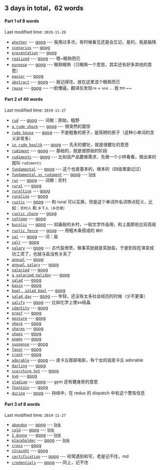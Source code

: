 ## **3** days in total，**62** words

#### Part **1** of **8** words
Last modified time: `2019-11-28`
+ [`whether`](http://translate.google.cn/translate_tts?ie=UTF-8&q=whether&tl=en&total=1&idx=0&textlen=7&tk=529771.925983&client=webapp&prev=output) --- [goog](https://translate.google.cn/#view=home&op=translate&sl=en&tl=zh-CN&text=whether) --- 我用过多次，有时候看见还是会忘记，是的，我是脑残
+ [`scenarios`](http://translate.google.cn/translate_tts?ie=UTF-8&q=scenarios&tl=en&total=1&idx=0&textlen=9&tk=524160.117748&client=webapp&prev=output) --- [goog](https://translate.google.cn/#view=home&op=translate&sl=en&tl=zh-CN&text=scenarios)
+ [`presentation`](http://translate.google.cn/translate_tts?ie=UTF-8&q=presentation&tl=en&total=1&idx=0&textlen=12&tk=396427.14591&client=webapp&prev=output) --- [goog](https://translate.google.cn/#view=home&op=translate&sl=en&tl=zh-CN&text=presentation)
+ [`realized`](http://translate.google.cn/translate_tts?ie=UTF-8&q=realized&tl=en&total=1&idx=0&textlen=8&tk=409059.2455&client=webapp&prev=output) --- [goog](https://translate.google.cn/#view=home&op=translate&sl=en&tl=zh-CN&text=realized) --- 嗯~眼熟而已
+ [`purpose`](http://translate.google.cn/translate_tts?ie=UTF-8&q=purpose&tl=en&total=1&idx=0&textlen=7&tk=864751.722331&client=webapp&prev=output) --- [goog](https://translate.google.cn/#view=home&op=translate&sl=en&tl=zh-CN&text=purpose) --- 眼熟眼熟（只眼熟一个意思，其实还有好多其他的意思）
+ [`easier`](http://translate.google.cn/translate_tts?ie=UTF-8&q=easier&tl=en&total=1&idx=0&textlen=6&tk=183452.325864&client=webapp&prev=output) --- [goog](https://translate.google.cn/#view=home&op=translate&sl=en&tl=zh-CN&text=easier)
+ [`abstract`](http://translate.google.cn/translate_tts?ie=UTF-8&q=abstract&tl=en&total=1&idx=0&textlen=8&tk=168115.304327&client=webapp&prev=output) --- [goog](https://translate.google.cn/#view=home&op=translate&sl=en&tl=zh-CN&text=abstract) --- 我记得住，放在这里混个眼熟而已
+ [`reuse`](http://translate.google.cn/translate_tts?ie=UTF-8&q=reuse&tl=en&total=1&idx=0&textlen=5&tk=950982.571058&client=webapp&prev=output) --- [goog](https://translate.google.cn/#view=home&op=translate&sl=en&tl=zh-CN&text=reuse) --- 一脸懵逼，翻译后发现`re` + `use` ... 我 tm ~~


#### Part **2** of **46** words
Last modified time: `2019-11-27`
+ [`rud`](http://translate.google.cn/translate_tts?ie=UTF-8&q=rud&tl=en&total=1&idx=0&textlen=3&tk=361225.243581&client=webapp&prev=output) --- [goog](https://translate.google.cn/#view=home&op=translate&sl=en&tl=zh-CN&text=rud) --- 词根：原始，粗野
+ [`a rude shock`](http://translate.google.cn/translate_tts?ie=UTF-8&q=a%20rude%20shock&tl=en&total=1&idx=0&textlen=12&tk=989249.601141&client=webapp&prev=output) --- [goog](https://translate.google.cn/#view=home&op=translate&sl=en&tl=zh-CN&text=a%20rude%20shock) --- 很突然的震惊
+ [`rude house`](http://translate.google.cn/translate_tts?ie=UTF-8&q=rude%20house&tl=en&total=1&idx=0&textlen=10&tk=635234.1017110&client=webapp&prev=output) --- [goog](https://translate.google.cn/#view=home&op=translate&sl=en&tl=zh-CN&text=rude%20house) --- 不是粗鲁的房子，是简陋的房子（这种小单词的含义非常多）
+ [`in rude health`](http://translate.google.cn/translate_tts?ie=UTF-8&q=in%20rude%20health&tl=en&total=1&idx=0&textlen=14&tk=120794.517038&client=webapp&prev=output) --- [goog](https://translate.google.cn/#view=home&op=translate&sl=en&tl=zh-CN&text=in%20rude%20health) --- 先天的健壮，就是很健壮的意思
+ [`rudiment`](http://translate.google.cn/translate_tts?ie=UTF-8&q=rudiment&tl=en&total=1&idx=0&textlen=8&tk=137072.271108&client=webapp&prev=output) --- [goog](https://translate.google.cn/#view=home&op=translate&sl=en&tl=zh-CN&text=rudiment) --- 基础的，就是很原始的阶段
+ [`rudiments`](http://translate.google.cn/translate_tts?ie=UTF-8&q=rudiments&tl=en&total=1&idx=0&textlen=9&tk=984071.602227&client=webapp&prev=output) --- [goog](https://translate.google.cn/#view=home&op=translate&sl=en&tl=zh-CN&text=rudiments) --- 比如说产品要做需求，先做一个小样看看，做出来的就叫 `rudiments`
+ [`fundamental`](http://translate.google.cn/translate_tts?ie=UTF-8&q=fundamental&tl=en&total=1&idx=0&textlen=11&tk=679547.813583&client=webapp&prev=output) --- [goog](https://translate.google.cn/#view=home&op=translate&sl=en&tl=zh-CN&text=fundamental) --- 这个也是基本的，根本的（四级里面记过）
+ [`fundamental vs rudiment`](http://translate.google.cn/translate_tts?ie=UTF-8&q=fundamental%20vs%20rudiment&tl=en&total=1&idx=0&textlen=23&tk=475031.68579&client=webapp&prev=output) --- [goog](https://translate.google.cn/#view=home&op=translate&sl=en&tl=zh-CN&text=fundamental%20vs%20rudiment) --- [link](https://ell.stackexchange.com/questions/163503/do-rudiment-fundamental-and-foundation-have-any-shades-of-meaning-when-t)
+ [`rur`](http://translate.google.cn/translate_tts?ie=UTF-8&q=rur&tl=en&total=1&idx=0&textlen=3&tk=693127.829427&client=webapp&prev=output) --- [goog](https://translate.google.cn/#view=home&op=translate&sl=en&tl=zh-CN&text=rur) --- 词根：农村
+ [`rural`](http://translate.google.cn/translate_tts?ie=UTF-8&q=rural&tl=en&total=1&idx=0&textlen=5&tk=554767.934779&client=webapp&prev=output) --- [goog](https://translate.google.cn/#view=home&op=translate&sl=en&tl=zh-CN&text=rural)
+ [`ruraltive`](http://translate.google.cn/translate_tts?ie=UTF-8&q=ruraltive&tl=en&total=1&idx=0&textlen=9&tk=296601.176877&client=webapp&prev=output) --- [goog](https://translate.google.cn/#view=home&op=translate&sl=en&tl=zh-CN&text=ruraltive)
+ [`ruralize`](http://translate.google.cn/translate_tts?ie=UTF-8&q=ruralize&tl=en&total=1&idx=0&textlen=8&tk=770915.915223&client=webapp&prev=output) --- [goog](https://translate.google.cn/#view=home&op=translate&sl=en&tl=zh-CN&text=ruralize)
+ [`rustic`](http://translate.google.cn/translate_tts?ie=UTF-8&q=rustic&tl=en&total=1&idx=0&textlen=6&tk=804501.684769&client=webapp&prev=output) --- [goog](https://translate.google.cn/#view=home&op=translate&sl=en&tl=zh-CN&text=rustic) --- 和 rural 可以互换，但是这个单词作名词带点贬义，比如：`农村人` 和 `乡下人（乡巴佬）`
+ [`rustic charm`](http://translate.google.cn/translate_tts?ie=UTF-8&q=rustic%20charm&tl=en&total=1&idx=0&textlen=12&tk=808156.680104&client=webapp&prev=output) --- [goog](https://translate.google.cn/#view=home&op=translate&sl=en&tl=zh-CN&text=rustic%20charm)
+ [`cottage`](http://translate.google.cn/translate_tts?ie=UTF-8&q=cottage&tl=en&total=1&idx=0&textlen=7&tk=192820.312640&client=webapp&prev=output) --- [goog](https://translate.google.cn/#view=home&op=translate&sl=en&tl=zh-CN&text=cottage)
+ [`bucolic`](http://translate.google.cn/translate_tts?ie=UTF-8&q=bucolic&tl=en&total=1&idx=0&textlen=7&tk=336390.202354&client=webapp&prev=output) --- [goog](https://translate.google.cn/#view=home&op=translate&sl=en&tl=zh-CN&text=bucolic) --- 如画般的乡村，一般文学作品用，和上面那些比较高级
+ [`rustic fence`](http://translate.google.cn/translate_tts?ie=UTF-8&q=rustic%20fence&tl=en&total=1&idx=0&textlen=12&tk=796172.660088&client=webapp&prev=output) --- [goog](https://translate.google.cn/#view=home&op=translate&sl=en&tl=zh-CN&text=rustic%20fence) --- 用粗木条搭成的 `栅栏`
+ [`sal`](http://translate.google.cn/translate_tts?ie=UTF-8&q=sal&tl=en&total=1&idx=0&textlen=3&tk=131220.275680&client=webapp&prev=output) --- [goog](https://translate.google.cn/#view=home&op=translate&sl=en&tl=zh-CN&text=sal) --- 词：盐
+ [`salt`](http://translate.google.cn/translate_tts?ie=UTF-8&q=salt&tl=en&total=1&idx=0&textlen=4&tk=833035.688767&client=webapp&prev=output) --- [goog](https://translate.google.cn/#view=home&op=translate&sl=en&tl=zh-CN&text=salt)
+ [`salary`](http://translate.google.cn/translate_tts?ie=UTF-8&q=salary&tl=en&total=1&idx=0&textlen=6&tk=950096.543524&client=webapp&prev=output) --- [goog](https://translate.google.cn/#view=home&op=translate&sl=en&tl=zh-CN&text=salary) --- 古代盐很贵，做事奖励就是奖励盐，于是到现在演变成功工资了，也就与盐没有关系了
+ [`annual`](http://translate.google.cn/translate_tts?ie=UTF-8&q=annual&tl=en&total=1&idx=0&textlen=6&tk=643375.1041755&client=webapp&prev=output) --- [goog](https://translate.google.cn/#view=home&op=translate&sl=en&tl=zh-CN&text=annual)
+ [`annual salary`](http://translate.google.cn/translate_tts?ie=UTF-8&q=annual%20salary&tl=en&total=1&idx=0&textlen=13&tk=742457.876621&client=webapp&prev=output) --- [goog](https://translate.google.cn/#view=home&op=translate&sl=en&tl=zh-CN&text=annual%20salary)
+ [`salaried`](http://translate.google.cn/translate_tts?ie=UTF-8&q=salaried&tl=en&total=1&idx=0&textlen=8&tk=243922.363686&client=webapp&prev=output) --- [goog](https://translate.google.cn/#view=home&op=translate&sl=en&tl=zh-CN&text=salaried)
+ [`a salaried holiday`](http://translate.google.cn/translate_tts?ie=UTF-8&q=a%20salaried%20holiday&tl=en&total=1&idx=0&textlen=18&tk=132461.274713&client=webapp&prev=output) --- [goog](https://translate.google.cn/#view=home&op=translate&sl=en&tl=zh-CN&text=a%20salaried%20holiday)
+ [`salad`](http://translate.google.cn/translate_tts?ie=UTF-8&q=salad&tl=en&total=1&idx=0&textlen=5&tk=902188.782424&client=webapp&prev=output) --- [goog](https://translate.google.cn/#view=home&op=translate&sl=en&tl=zh-CN&text=salad)
+ [`basin`](http://translate.google.cn/translate_tts?ie=UTF-8&q=basin&tl=en&total=1&idx=0&textlen=5&tk=726873.860973&client=webapp&prev=output) --- [goog](https://translate.google.cn/#view=home&op=translate&sl=en&tl=zh-CN&text=basin)
+ [`bowl, salad bowl`](http://translate.google.cn/translate_tts?ie=UTF-8&q=bowl%2C%20salad%20bowl&tl=en&total=1&idx=0&textlen=16&tk=139858.267814&client=webapp&prev=output) --- [goog](https://translate.google.cn/#view=home&op=translate&sl=en&tl=zh-CN&text=bowl%2C%20salad%20bowl)
+ [`salad day`](http://translate.google.cn/translate_tts?ie=UTF-8&q=salad%20day&tl=en&total=1&idx=0&textlen=9&tk=645143.1043555&client=webapp&prev=output) --- [goog](https://translate.google.cn/#view=home&op=translate&sl=en&tl=zh-CN&text=salad%20day) --- 年轻，还没有太多社会经历的时候（少不更事）
+ [`salify`](http://translate.google.cn/translate_tts?ie=UTF-8&q=salify&tl=en&total=1&idx=0&textlen=6&tk=724926.867274&client=webapp&prev=output) --- [goog](https://translate.google.cn/#view=home&op=translate&sl=en&tl=zh-CN&text=salify) --- 比如化学上使xx结晶
+ [`identity`](http://translate.google.cn/translate_tts?ie=UTF-8&q=identity&tl=en&total=1&idx=0&textlen=8&tk=218179.352311&client=webapp&prev=output) --- [goog](https://translate.google.cn/#view=home&op=translate&sl=en&tl=zh-CN&text=identity)
+ [`proof`](http://translate.google.cn/translate_tts?ie=UTF-8&q=proof&tl=en&total=1&idx=0&textlen=5&tk=433321.43229&client=webapp&prev=output) --- [goog](https://translate.google.cn/#view=home&op=translate&sl=en&tl=zh-CN&text=proof)
+ [`gesture`](http://translate.google.cn/translate_tts?ie=UTF-8&q=gesture&tl=en&total=1&idx=0&textlen=7&tk=44541.432521&client=webapp&prev=output) --- [goog](https://translate.google.cn/#view=home&op=translate&sl=en&tl=zh-CN&text=gesture)
+ [`shock`](http://translate.google.cn/translate_tts?ie=UTF-8&q=shock&tl=en&total=1&idx=0&textlen=5&tk=350987.225151&client=webapp&prev=output) --- [goog](https://translate.google.cn/#view=home&op=translate&sl=en&tl=zh-CN&text=shock)
+ [`shores`](http://translate.google.cn/translate_tts?ie=UTF-8&q=shores&tl=en&total=1&idx=0&textlen=6&tk=991702.595362&client=webapp&prev=output) --- [goog](https://translate.google.cn/#view=home&op=translate&sl=en&tl=zh-CN&text=shores)
+ [`shoes`](http://translate.google.cn/translate_tts?ie=UTF-8&q=shoes&tl=en&total=1&idx=0&textlen=5&tk=23991.420291&client=webapp&prev=output) --- [goog](https://translate.google.cn/#view=home&op=translate&sl=en&tl=zh-CN&text=shoes)
+ [`enemy`](http://translate.google.cn/translate_tts?ie=UTF-8&q=enemy&tl=en&total=1&idx=0&textlen=5&tk=893306.759054&client=webapp&prev=output) --- [goog](https://translate.google.cn/#view=home&op=translate&sl=en&tl=zh-CN&text=enemy)
+ [`suspense`](http://translate.google.cn/translate_tts?ie=UTF-8&q=suspense&tl=en&total=1&idx=0&textlen=8&tk=36314.440750&client=webapp&prev=output) --- [goog](https://translate.google.cn/#view=home&op=translate&sl=en&tl=zh-CN&text=suspense)
+ [`favor`](http://translate.google.cn/translate_tts?ie=UTF-8&q=favor&tl=en&total=1&idx=0&textlen=5&tk=702171.819887&client=webapp&prev=output) --- [goog](https://translate.google.cn/#view=home&op=translate&sl=en&tl=zh-CN&text=favor)
+ [`crash`](http://translate.google.cn/translate_tts?ie=UTF-8&q=crash&tl=en&total=1&idx=0&textlen=5&tk=615078.1005266&client=webapp&prev=output) --- [goog](https://translate.google.cn/#view=home&op=translate&sl=en&tl=zh-CN&text=crash)
+ [`adorable`](http://translate.google.cn/translate_tts?ie=UTF-8&q=adorable&tl=en&total=1&idx=0&textlen=8&tk=487625.83133&client=webapp&prev=output) --- [goog](https://translate.google.cn/#view=home&op=translate&sl=en&tl=zh-CN&text=adorable) --- 皮卡丘那部电影，有个女的说皮卡丘 adorable
+ [`darling`](http://translate.google.cn/translate_tts?ie=UTF-8&q=darling&tl=en&total=1&idx=0&textlen=7&tk=824460.696568&client=webapp&prev=output) --- [goog](https://translate.google.cn/#view=home&op=translate&sl=en&tl=zh-CN&text=darling)
+ [`scorching hot`](http://translate.google.cn/translate_tts?ie=UTF-8&q=scorching%20hot&tl=en&total=1&idx=0&textlen=13&tk=95115.477183&client=webapp&prev=output) --- [goog](https://translate.google.cn/#view=home&op=translate&sl=en&tl=zh-CN&text=scorching%20hot)
+ [`gym`](http://translate.google.cn/translate_tts?ie=UTF-8&q=gym&tl=en&total=1&idx=0&textlen=3&tk=126489.514669&client=webapp&prev=output) --- [goog](https://translate.google.cn/#view=home&op=translate&sl=en&tl=zh-CN&text=gym)
+ [`stadium`](http://translate.google.cn/translate_tts?ie=UTF-8&q=stadium&tl=en&total=1&idx=0&textlen=7&tk=60382.450474&client=webapp&prev=output) --- [goog](https://translate.google.cn/#view=home&op=translate&sl=en&tl=zh-CN&text=stadium) --- gym 还有健身房的意思
+ [`fountain`](http://translate.google.cn/translate_tts?ie=UTF-8&q=fountain&tl=en&total=1&idx=0&textlen=8&tk=806974.681034&client=webapp&prev=output) --- [goog](https://translate.google.cn/#view=home&op=translate&sl=en&tl=zh-CN&text=fountain)
+ [`during`](http://translate.google.cn/translate_tts?ie=UTF-8&q=during&tl=en&total=1&idx=0&textlen=6&tk=414310.26130&client=webapp&prev=output) --- [goog](https://translate.google.cn/#view=home&op=translate&sl=en&tl=zh-CN&text=during) --- 持续中，在 redux 的 dispatch 中有这个警告信息


#### Part **3** of **8** words
Last modified time: `2019-11-27`
+ [`abandon`](http://translate.google.cn/translate_tts?ie=UTF-8&q=abandon&tl=en&total=1&idx=0&textlen=7&tk=769524.887168&client=webapp&prev=output) --- [goog](https://translate.google.cn/#view=home&op=translate&sl=en&tl=zh-CN&text=abandon) --- [link](https://www.zhihu.com/question/266147523/answer/307704848)
+ [`cold`](http://translate.google.cn/translate_tts?ie=UTF-8&q=cold&tl=en&total=1&idx=0&textlen=4&tk=267148.141304&client=webapp&prev=output) --- [goog](https://translate.google.cn/#view=home&op=translate&sl=en&tl=zh-CN&text=cold) --- [link](https://music.163.com/#/song?id=489199838&userid=517134882)
+ [`I dunno`](http://translate.google.cn/translate_tts?ie=UTF-8&q=I%20dunno&tl=en&total=1&idx=0&textlen=7&tk=337938.203878&client=webapp&prev=output) --- [goog](https://translate.google.cn/#view=home&op=translate&sl=en&tl=zh-CN&text=I%20dunno) --- [link](http://www.sohu.com/a/279582670_298579)
+ [`placeholder`](http://translate.google.cn/translate_tts?ie=UTF-8&q=placeholder&tl=en&total=1&idx=0&textlen=11&tk=858799.732891&client=webapp&prev=output) --- [goog](https://translate.google.cn/#view=home&op=translate&sl=en&tl=zh-CN&text=placeholder) --- [link](https://developer.mozilla.org/zh-CN/docs/Web/CSS/::placeholder)
+ [`cross`](http://translate.google.cn/translate_tts?ie=UTF-8&q=cross&tl=en&total=1&idx=0&textlen=5&tk=249321.391581&client=webapp&prev=output) --- [goog](https://translate.google.cn/#view=home&op=translate&sl=en&tl=zh-CN&text=cross)
+ [`straight`](http://translate.google.cn/translate_tts?ie=UTF-8&q=straight&tl=en&total=1&idx=0&textlen=8&tk=745628.873704&client=webapp&prev=output) --- [goog](https://translate.google.cn/#view=home&op=translate&sl=en&tl=zh-CN&text=straight)
+ [`certification`](http://translate.google.cn/translate_tts?ie=UTF-8&q=certification&tl=en&total=1&idx=0&textlen=13&tk=840051.713991&client=webapp&prev=output) --- [goog](https://translate.google.cn/#view=home&op=translate&sl=en&tl=zh-CN&text=certification) --- 经常遇到和写，老是记不住，md
+ [`credentials`](http://translate.google.cn/translate_tts?ie=UTF-8&q=credentials&tl=en&total=1&idx=0&textlen=11&tk=612988.1011208&client=webapp&prev=output) --- [goog](https://translate.google.cn/#view=home&op=translate&sl=en&tl=zh-CN&text=credentials) --- 同上，记不住



